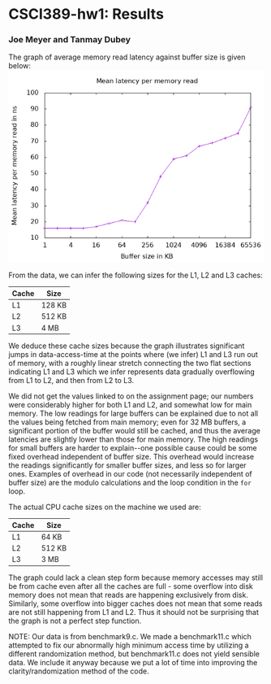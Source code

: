 # CSCI389-hw1: Results
### Joe Meyer and Tanmay Dubey

The graph of average memory read latency against buffer size is given below:
![Memory read latency vs buffer size](/graphs/graph1.gif)

From the data, we can infer the following sizes for the L1, L2 and L3 caches:

Cache | Size
----- | ----
L1 | 128 KB
L2 | 512 KB
L3 | 4 MB

We deduce these cache sizes because the graph illustrates significant jumps in data-access-time at the points where (we infer) L1 and L3 run out of memory, with a roughly linear stretch connecting the two flat sections indicating L1 and L3 which we infer represents data gradually overflowing from L1 to L2, and then from L2 to L3.

We did not get the values linked to on the assignment page; our numbers were considerably higher for both L1 and L2, and somewhat low for main memory. The low readings for large buffers can be explained due to not all the values being fetched from main memory; even for 32 MB buffers, a significant portion of the buffer would still be cached, and thus the average latencies are slightly lower than those for main memory. The high readings for small buffers are harder to explain--one possible cause could be some fixed overhead independent of buffer size. This overhead would increase the readings significantly for smaller buffer sizes, and less so for larger ones. Examples of overhead in our code (not necessarily independent of buffer size) are the modulo calculations and the loop condition in the `for` loop. 

The actual CPU cache sizes on the machine we used are:

Cache | Size
----- | ----
L1 | 64 KB
L2 | 512 KB
L3 | 3 MB

The graph could lack a clean step form because memory accesses may still be from cache even after all the caches are full - some overflow into disk memory does not mean that reads are happening exclusively from disk. Similarly, some overflow into bigger caches does not mean that some reads are not still happening from L1 and L2. Thus it should not be surprising that the graph is not a perfect step function.

NOTE: Our data is from benchmark9.c. We made a benchmark11.c which attempted to fix our abnormally high minimum access time by utilizing a different randomization method, but benchmark11.c does not yield sensible data. We include it anyway because we put a lot of time into improving the clarity/randomization method of the code.
